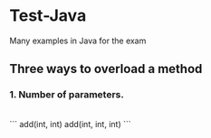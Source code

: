# Test-Java
Many examples in Java for the exam
<br />
## Three ways to overload a method
### 1. Number of parameters.
<br/>
```
add(int, int)
add(int, int, int)
```

